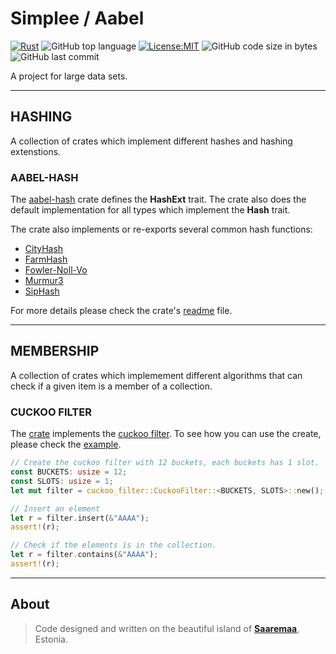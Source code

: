 # Simplee / Aabel

[![Rust](https://github.com/veminovici/aabel/actions/workflows/ci.yml/badge.svg?branch=main)](https://github.com/veminovici/aabel/actions/workflows/ci.yml)
![GitHub top language](https://img.shields.io/github/languages/top/veminovici/aabel)
[![License:MIT](https://img.shields.io/badge/License-MIT-yellow.svg)](https://opensource.org/licenses/MIT)
![GitHub code size in bytes](https://img.shields.io/github/languages/code-size/veminovici/aabel)
![GitHub last commit](https://img.shields.io/github/last-commit/veminovici/aabel)

A project for large data sets.

---

## HASHING
A collection of crates which implement different hashes and hashing extenstions.

### AABEL-HASH
The [aabel-hash](./hashing/aabel-hash/) crate defines the **HashExt** trait. The crate also does the default implementation for all types which implement the **Hash** trait.

The crate also implements or re-exports several common hash functions:
- [CityHash](https://github.com/google/cityhash)
- [FarmHash](https://github.com/google/farmhash)
- [Fowler-Noll-Vo](https://en.wikipedia.org/wiki/Fowler%E2%80%93Noll%E2%80%93Vo_hash_function)
- [Murmur3](https://en.wikipedia.org/wiki/MurmurHash)
- [SipHash](https://en.wikipedia.org/wiki/SipHash)

For more details please check the crate's [readme](./hashing/aabel-hash/README.md) file.

---

## MEMBERSHIP
A collection of crates which implemement different algorithms that can check if a given item is a member of a collection.

### CUCKOO FILTER
The [crate](./membership/cuckoo-filter/) implements the [cuckoo filter](https://en.wikipedia.org/wiki/Cuckoo_filter). To see how you can use the create, please check the [example](./membership/cuckoo-filter/examples/cuckoo.rs).

```rust
// Create the cuckoo filter with 12 buckets, each buckets has 1 slot.
const BUCKETS: usize = 12;
const SLOTS: usize = 1;
let mut filter = cuckoo_filter::CuckooFilter::<BUCKETS, SLOTS>::new();

// Insert an element
let r = filter.insert(&"AAAA");
assert!(r);

// Check if the elements is in the collection.
let r = filter.contains(&"AAAA");
assert!(r);
```

---

## About

> Code designed and written on the beautiful island of [**Saaremaa**](https://goo.gl/maps/DmB9ewY2R3sPGFnTA), Estonia.